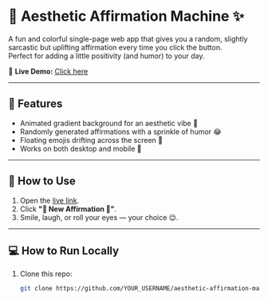 # 🌸 Aesthetic Affirmation Machine ✨

A fun and colorful single-page web app that gives you a random, slightly sarcastic but uplifting affirmation every time you click the button.  
Perfect for adding a little positivity (and humor) to your day.  

🌈 **Live Demo:** [Click here](https://balrajneerati.github.io/aesthetic_affirmation/)

---

## 🎯 Features
- Animated gradient background for an aesthetic vibe 🎨
- Randomly generated affirmations with a sprinkle of humor 😂
- Floating emojis drifting across the screen 🌸
- Works on both desktop and mobile 📱

---

## 🚀 How to Use
1. Open the [live link](https://balrajneerati.github.io/aesthetic_affirmation/).
2. Click **"🌸 New Affirmation 🌸"**.
3. Smile, laugh, or roll your eyes — your choice 😌.

---

## 💻 How to Run Locally
1. Clone this repo:
   ```bash
   git clone https://github.com/YOUR_USERNAME/aesthetic-affirmation-machine.git
